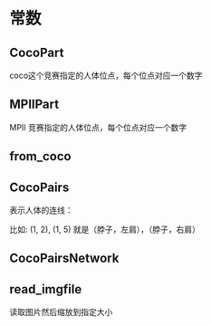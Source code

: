 # 常数


## CocoPart
coco这个竞赛指定的人体位点，每个位点对应一个数字

## MPIIPart
MPII 竞赛指定的人体位点，每个位点对应一个数字

## from_coco


## CocoPairs
表示人体的连线：

比如: (1, 2), (1, 5) 就是（脖子，左肩），（脖子，右肩）
## CocoPairsNetwork
## read_imgfile
读取图片然后缩放到指定大小